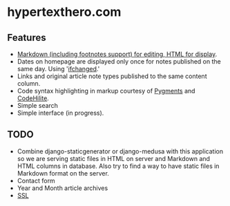 # hypertexthero.com

Features
----

- [Markdown (including footnotes support) for editing, HTML for display](https://code.djangoproject.com/wiki/UsingMarkup).
- Dates on homepage are displayed only once for notes published on the same day. Using '[ifchanged](https://docs.djangoproject.com/en/dev/ref/templates/builtins/?from=olddocs#ifchanged).'
- Links and original article note types published to the same content column.
- Code syntax highlighting in markup courtesy of [Pygments](http://pygments.org/) and [CodeHilite](http://freewisdom.org/projects/python-markdown/CodeHilite).
- Simple search
- Simple interface (in progress).


## TODO

- Combine django-staticgenerator or django-medusa with this application so we are serving static files in HTML on server and Markdown and HTML columns in database. Also try to find a way to have static files in Markdown format on the server.
- Contact form
- Year and Month article archives
- [SSL](https://www.tbray.org/ongoing/When/201x/2012/12/02/HTTPS)
